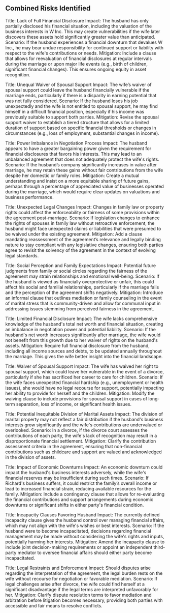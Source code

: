 ## Combined Risks Identified
Title: Lack of Full Financial Disclosure
Impact: The husband has only partially disclosed his financial situation, including the valuation of the business interests in W Inc. This may create vulnerabilities if the wife later discovers these assets hold significantly greater value than anticipated.
Scenario: If the husband experiences a financial downturn that devalues W Inc., he may bear undue responsibility for continued support or liability with respect to the wife's contributions or needs.
Mitigation: Include a clause that allows for reevaluation of financial disclosures at regular intervals during the marriage or upon major life events (e.g., birth of children, significant financial changes). This ensures ongoing equity in asset recognition.


Title: Unequal Waiver of Spousal Support
Impact: The wife’s waiver of spousal support could leave the husband financially vulnerable if the marriage ends, particularly if there is a disparity in earning potential that was not fully considered.
Scenario: If the husband loses his job unexpectedly and the wife is not entitled to spousal support, he may find himself in a difficult financial position, especially if his income was previously suitable to support both parties.
Mitigation: Revise the spousal support waiver to establish a tiered structure that allows for a limited duration of support based on specific financial thresholds or changes in circumstances (e.g., loss of employment, substantial changes in income).


Title: Power Imbalance in Negotiation Process
Impact: The husband appears to have a greater bargaining power given the requirement for financial disclosures that favors his interests. This may lead to an unbalanced agreement that does not adequately protect the wife's rights.
Scenario: If the husband’s company significantly increases in value after marriage, he may retain these gains without fair contributions from the wife despite her domestic or family roles.
Mitigation: Create a mutual understanding and insist on a more equitable sharing of future gains, perhaps through a percentage of appreciated value of businesses operated during the marriage, which would require clear updates on valuations and business performance.


Title: Unexpected Legal Changes
Impact: Changes in family law or property rights could affect the enforceability or fairness of some provisions within the agreement post-marriage.
Scenario: If legislation changes to enhance the rights of spouses in family law without retroactive enforcement, the husband might face unexpected claims or liabilities that were presumed to be waived under the existing agreement.
Mitigation: Add a clause mandating reassessment of the agreement’s relevance and legally binding nature to stay compliant with any legislative changes, ensuring both parties agree to revisit the solvency of the agreement in the context of evolving legal standards.


Title: Social Perception and Family Expectations
Impact: Potential future judgments from family or social circles regarding the fairness of the agreement may strain relationships and emotional well-being.
Scenario: If the husband is viewed as financially overprotective or unfair, this could affect his social and familial relationships, particularly if the marriage fails and the perception of the agreement shifts negatively.
Mitigation: Introduce an informal clause that outlines mediation or family counseling in the event of marital stress that is community-driven and allow for communal input in addressing issues stemming from perceived fairness in the agreement.


Title: Limited Financial Disclosure
Impact: The wife lacks comprehensive knowledge of the husband's total net worth and financial situation, creating an imbalance in negotiation power and potential liability.
Scenario: If the husband's net worth increases significantly after marriage, the wife would not benefit from this growth due to her waiver of rights on the husband's assets.
Mitigation: Require full financial disclosure from the husband, including all income sources and debts, to be updated annually throughout the marriage. This gives the wife better insight into the financial landscape.


Title: Waiver of Spousal Support
Impact: The wife has waived her right to spousal support, which could leave her vulnerable in the event of a divorce, particularly if she has sacrificed her career to care for children.
Scenario: If the wife faces unexpected financial hardship (e.g., unemployment or health issues), she would have no legal recourse for support, potentially impacting her ability to provide for herself and the children.
Mitigation: Modify the waiving clause to include provisions for spousal support in cases of long-term separation, loss of income, or significant health issues.


Title: Potential Inequitable Division of Marital Assets
Impact: The division of marital property may not reflect a fair distribution if the husband's business interests grow significantly and the wife's contributions are undervalued or overlooked.
Scenario: In a divorce, if the divorce court assesses the contributions of each party, the wife's lack of recognition may result in a disproportionate financial settlement.
Mitigation: Clarify the contribution assessment criteria in the agreement, ensuring that non-financial contributions such as childcare and support are valued and acknowledged in the division of assets.


Title: Impact of Economic Downturns
Impact: An economic downturn could impact the husband's business interests adversely, while the wife's financial reserves may be insufficient during such times.
Scenario: If Richard's business suffers, it could restrict the family’s overall income or lead to increased financial strain, reducing available resources for the family.
Mitigation: Include a contingency clause that allows for re-evaluating the financial contributions and support arrangements during economic downturns or significant shifts in either party's financial condition.


Title: Incapacity Clauses Favoring Husband
Impact: The currently defined incapacity clause gives the husband control over managing financial affairs, which may not align with the wife's wishes or best interests.
Scenario: If the husband were to become incapacitated, decisions regarding financial management may be made without considering the wife's rights and inputs, potentially harming her interests.
Mitigation: Amend the incapacity clause to include joint decision-making requirements or appoint an independent third-party mediator to oversee financial affairs should either party become incapacitated.


Title: Legal Restraints and Enforcement
Impact: Should disputes arise regarding the interpretation of the agreement, the legal burden rests on the wife without recourse for negotiation or favorable mediation.
Scenario: If legal challenges arise after divorce, the wife could find herself at a significant disadvantage if the legal terms are interpreted unfavorably for her.
Mitigation: Clarify dispute resolution terms to favor mediation and arbitration before litigation becomes necessary, providing both parties with accessible and fair means to resolve conflicts.



